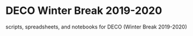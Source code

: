 # DECO Winter Break 2019-2020
scripts, spreadsheets, and notebooks for DECO (Winter Break 2019-2020)
